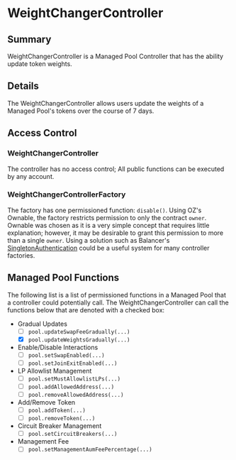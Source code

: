 # WeightChangerController

## Summary
WeightChangerController is a Managed Pool Controller that has the ability update token weights. 

## Details
The WeightChangerController allows users update the weights of a Managed Pool's tokens over the course of 7 days.

## Access Control
### WeightChangerController
The controller has no access control; All public functions can be executed by any account.

### WeightChangerControllerFactory
The factory has one permissioned function: `disable()`. Using OZ's Ownable, the factory restricts permission to only the contract `owner`. Ownable was chosen as it is a very simple concept that requires little explanation; however, it may be desirable to grant this permission to more than a single `owner`. Using a solution such as Balancer's [SingletonAuthentication](https://github.com/balancer/balancer-v2-monorepo/blob/3e99500640449585e8da20d50687376bcf70462f/pkg/solidity-utils/contracts/helpers/SingletonAuthentication.sol) could be a useful system for many controller factories.

## Managed Pool Functions
The following list is a list of permissioned functions in a Managed Pool that a controller could potentially call. The WeightChangerController can call the functions below that are denoted with a checked box:

- Gradual Updates
	- [ ] `pool.updateSwapFeeGradually(...)`
	- [x] `pool.updateWeightsGradually(...)`
- Enable/Disable Interactions
	- [ ] `pool.setSwapEnabled(...)`
	- [ ] `pool.setJoinExitEnabled(...)`
- LP Allowlist Management
	- [ ] `pool.setMustAllowlistLPs(...)`
	- [ ] `pool.addAllowedAddress(...)`
	- [ ] `pool.removeAllowedAddress(...)`
- Add/Remove Token
	- [ ] `pool.addToken(...)`
	- [ ] `pool.removeToken(...)`
- Circuit Breaker Management
	- [ ] `pool.setCircuitBreakers(...)`
- Management Fee
	- [ ] `pool.setManagementAumFeePercentage(...)`
